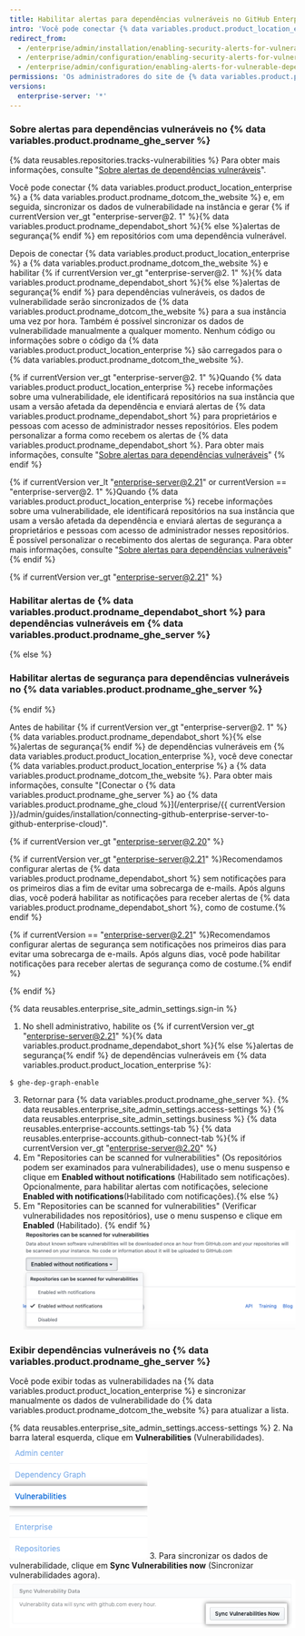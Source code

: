 ```yaml
---
title: Habilitar alertas para dependências vulneráveis no GitHub Enterprise Server
intro: 'Você pode conectar {% data variables.product.product_location_enterprise %} a {% data variables.product.prodname_ghe_cloud %} e habilitar {% if currentVersion ver_gt "enterprise-server@2. 1" %}{% data variables.product.prodname_dependabot_short %}{% else %}alertas de segurança{% endif %} para dependências vulneráveis nos repositórios na sua instância.'
redirect_from:
  - /enterprise/admin/installation/enabling-security-alerts-for-vulnerable-dependencies-on-github-enterprise-server
  - /enterprise/admin/configuration/enabling-security-alerts-for-vulnerable-dependencies-on-github-enterprise-server
  - /enterprise/admin/configuration/enabling-alerts-for-vulnerable-dependencies-on-github-enterprise-server
permissions: 'Os administradores do site de {% data variables.product.prodname_ghe_server %} que também são proprietários da organização ou conta corporativa conectada {% data variables.product.prodname_ghe_cloud %} podem habilitar {% if currentVersion ver_gt "enterprise-server@2. 1" %}{% data variables.product.prodname_dependabot_short %}{% else %}alertas de segurança{% endif %} para dependências vulneráveis em {% data variables.product.prodname_ghe_server %}.'
versions:
  enterprise-server: '*'
---
```


### Sobre alertas para dependências vulneráveis no {% data variables.product.prodname_ghe_server %}

{% data reusables.repositories.tracks-vulnerabilities %} Para obter mais informações, consulte "[Sobre alertas de dependências vulneráveis](/github/managing-security-vulnerabilities/about-alerts-for-vulnerable-dependencies)".

Você pode conectar {% data variables.product.product_location_enterprise %} a {% data variables.product.prodname_dotcom_the_website %} e, em seguida, sincronizar os dados de vulnerabilidade na instância e gerar {% if currentVersion ver_gt "enterprise-server@2. 1" %}{% data variables.product.prodname_dependabot_short %}{% else %}alertas de segurança{% endif %} em repositórios com uma dependência vulnerável.

Depois de conectar {% data variables.product.product_location_enterprise %} a {% data variables.product.prodname_dotcom_the_website %} e habilitar {% if currentVersion ver_gt "enterprise-server@2. 1" %}{% data variables.product.prodname_dependabot_short %}{% else %}alertas de segurança{% endif %} para dependências vulneráveis, os dados de vulnerabilidade serão sincronizados de {% data variables.product.prodname_dotcom_the_website %} para a sua instância uma vez por hora. Também é possível sincronizar os dados de vulnerabilidade manualmente a qualquer momento. Nenhum código ou informações sobre o código da {% data variables.product.product_location_enterprise %} são carregados para o {% data variables.product.prodname_dotcom_the_website %}.

{% if currentVersion ver_gt "enterprise-server@2. 1" %}Quando {% data variables.product.product_location_enterprise %} recebe informações sobre uma vulnerabilidade, ele identificará repositórios na sua instância que usam a versão afetada da dependência e enviará alertas de {% data variables.product.prodname_dependabot_short %} para proprietários e pessoas com acesso de administrador nesses repositórios. Eles podem personalizar a forma como recebem os alertas de {% data variables.product.prodname_dependabot_short %}. Para obter mais informações, consulte "[Sobre alertas para dependências vulneráveis](/github/managing-security-vulnerabilities/about-alerts-for-vulnerable-dependencies/#configuring-notifications-for-github-dependabot-alerts)"
{% endif %}

{% if currentVersion ver_lt "enterprise-server@2.21" or currentVersion == "enterprise-server@2. 1" %}Quando {% data variables.product.product_location_enterprise %} recebe informações sobre uma vulnerabilidade, ele identificará repositórios na sua instância que usam a versão afetada da dependência e enviará alertas de segurança a proprietários e pessoas com acesso de administrador nesses repositórios. É possível personalizar o recebimento dos alertas de segurança. Para obter mais informações, consulte "[Sobre alertas para dependências vulneráveis](/github/managing-security-vulnerabilities/about-alerts-for-vulnerable-dependencies/#configuring-notifications-for-security-alerts)"
{% endif %}

{% if currentVersion ver_gt "enterprise-server@2.21" %}
### Habilitar alertas de {% data variables.product.prodname_dependabot_short %} para dependências vulneráveis em {% data variables.product.prodname_ghe_server %}
{% else %}
### Habilitar alertas de segurança para dependências vulneráveis no {% data variables.product.prodname_ghe_server %}
{% endif %}

Antes de habilitar {% if currentVersion ver_gt "enterprise-server@2. 1" %}{% data variables.product.prodname_dependabot_short %}{% else %}alertas de segurança{% endif %} de dependências vulneráveis em {% data variables.product.product_location_enterprise %}, você deve conectar {% data variables.product.product_location_enterprise %} a {% data variables.product.prodname_dotcom_the_website %}. Para obter mais informações, consulte "[Conectar o {% data variables.product.prodname_ghe_server %} ao {% data variables.product.prodname_ghe_cloud %}](/enterprise/{{ currentVersion }}/admin/guides/installation/connecting-github-enterprise-server-to-github-enterprise-cloud)".

{% if currentVersion ver_gt "enterprise-server@2.20" %}

{% if currentVersion ver_gt "enterprise-server@2.21" %}Recomendamos configurar alertas de {% data variables.product.prodname_dependabot_short %} sem notificações para os primeiros dias a fim de evitar uma sobrecarga de e-mails. Após alguns dias, você poderá habilitar as notificações para receber alertas de {% data variables.product.prodname_dependabot_short %}, como de costume.{% endif %}

{% if currentVersion == "enterprise-server@2.21" %}Recomendamos configurar alertas de segurança sem notificações nos primeiros dias para evitar uma sobrecarga de e-mails. Após alguns dias, você pode habilitar notificações para receber alertas de segurança como de costume.{% endif %}

{% endif %}

{% data reusables.enterprise_site_admin_settings.sign-in %}
1. No shell administrativo, habilite os {% if currentVersion ver_gt "enterprise-server@2.21" %}{% data variables.product.prodname_dependabot_short %}{% else %}alertas de segurança{% endif %} de dependências vulneráveis em {% data variables.product.product_location_enterprise %}:
 ``` shell
$ ghe-dep-graph-enable
```
3. Retornar para
{% data variables.product.prodname_ghe_server %}.
{% data reusables.enterprise_site_admin_settings.access-settings %}
{% data reusables.enterprise_site_admin_settings.business %}
{% data reusables.enterprise-accounts.settings-tab %}
{% data reusables.enterprise-accounts.github-connect-tab %}{% if currentVersion ver_gt "enterprise-server@2.20" %}
5. Em "Repositories can be scanned for vulnerabilities" (Os repositórios podem ser examinados para vulnerabilidades), use o menu suspenso e clique em **Enabled without notifications** (Habilitado sem notificações). Opcionalmente, para habilitar alertas com notificações, selecione **Enabled with notifications**(Habilitado com notificações).{% else %}
5. Em "Repositories can be scanned for vulnerabilities" (Verificar vulnerabilidades nos repositórios), use o menu suspenso e clique em **Enabled** (Habilitado).
{% endif %}
   ![Menu suspenso para habilitar a verificação vulnerabilidades nos repositórios](/assets/images/enterprise/site-admin-settings/enable-vulnerability-scanning-in-repositories.png)

### Exibir dependências vulneráveis no {% data variables.product.prodname_ghe_server %}

Você pode exibir todas as vulnerabilidades na {% data variables.product.product_location_enterprise %} e sincronizar manualmente os dados de vulnerabilidade do {% data variables.product.prodname_dotcom_the_website %} para atualizar a lista.

{% data reusables.enterprise_site_admin_settings.access-settings %}
2. Na barra lateral esquerda, clique em **Vulnerabilities** (Vulnerabilidades). ![Guia Vulnerabilities (Vulnerabilidades) na barra lateral de administração do site](/assets/images/enterprise/business-accounts/vulnerabilities-tab.png)
3. Para sincronizar os dados de vulnerabilidade, clique em **Sync Vulnerabilities now** (Sincronizar vulnerabilidades agora). ![Botão Sync Vulnerabilities now (Sincronizar vulnerabilidades agora)](/assets/images/enterprise/site-admin-settings/sync-vulnerabilities-button.png)
